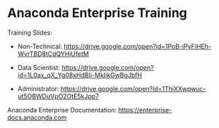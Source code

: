 # Anaconda Enterprise Training

Training Slides:

* Non-Technical: https://drive.google.com/open?id=1PoB-iPyFiHEh-WvrTBD8tCdQYHiUfetM

* Data Scientist: https://drive.google.com/open?id=1L0ax_qX_Yg08xHdBIi-MkIikGwBgJbfH

* Administrator: https://drive.google.com/open?id=1ThiXXwpwuc-ut5OBWDuVpO2OtE5kJpp7

Anaconda Enterprise Documentation: https://enterprise-docs.anaconda.com
